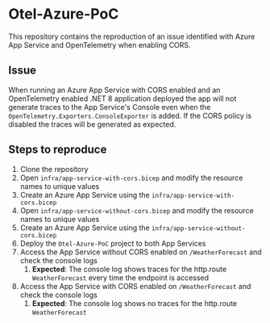 # Otel-Azure-PoC

This repository contains the reproduction of an issue identified with Azure App Service and OpenTelemetry when enabling CORS.

## Issue
When running an Azure App Service with CORS enabled and an OpenTelemetry enabled .NET 8 application deployed the app will not generate traces to the App Service's Console even when the `OpenTelemetry.Exporters.ConsoleExporter` is added. 
If the CORS policy is disabled the traces will be generated as expected.

## Steps to reproduce
1. Clone the repository
1. Open `infra/app-service-with-cors.bicep` and modify the resource names to unique values
1. Create an Azure App Service using the `infra/app-service-with-cors.bicep`
1. Open `infra/app-service-without-cors.bicep` and modify the resource names to unique values
1. Create an Azure App Service using the `infra/app-service-without-cors.bicep`
1. Deploy the `Otel-Azure-PoC` project to both App Services
1. Access the App Service without CORS enabled on `/WeatherForecast` and check the console logs
    1. **Expected**: The console log shows traces for the http.route `WeatherForecast` every time the endpoint is accessed
1. Access the App Service with CORS enabled on `/WeatherForecast` and check the console logs
    1. **Expected**: The console log shows no traces for the http.route `WeatherForecast`
